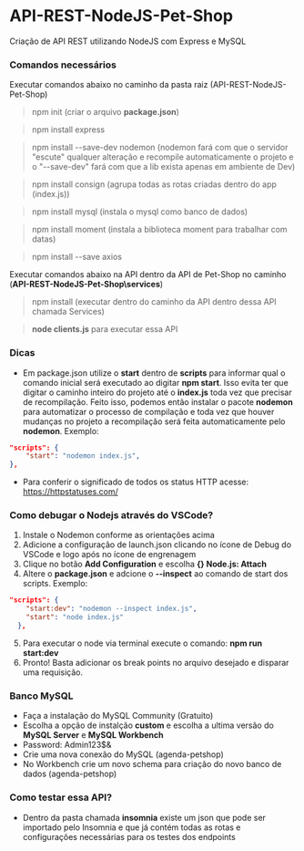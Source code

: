 # API-REST-NodeJS-Pet-Shop
Criação de API REST utilizando NodeJS com Express e MySQL

### Comandos necessários
Executar comandos abaixo no caminho da pasta raiz (API-REST-NodeJS-Pet-Shop)
> npm init (criar o arquivo **package.json**)

> npm install express

> npm install --save-dev nodemon (nodemon fará com que o servidor "escute" qualquer alteração e recompile automaticamente o projeto e o "--save-dev" fará com que a lib exista apenas em ambiente de Dev)

> npm install consign (agrupa todas as rotas criadas dentro do app (index.js))

> npm install mysql (instala o mysql como banco de dados)

> npm install moment (instala a biblioteca moment para trabalhar com datas)

> npm install --save axios

Executar comandos abaixo na API dentro da API de Pet-Shop no caminho (**API-REST-NodeJS-Pet-Shop\services**)

> npm install (executar dentro do caminho da API dentro dessa API chamada Services)

> **node clients.js** para executar essa API

### Dicas
- Em package.json utilize o **start** dentro de **scripts** para informar qual o comando inicial será executado ao digitar **npm start**. Isso evita ter que digitar o caminho inteiro do projeto até o **index.js** toda vez que precisar de recompilação. Feito isso, podemos então instalar o pacote **nodemon** para automatizar o processo de compilação e toda vez que houver mudanças no projeto a recompilação será feita automaticamente pelo **nodemon**. Exemplo:

```json
"scripts": {
    "start": "nodemon index.js",
},
```
- Para conferir o significado de todos os status HTTP acesse: https://httpstatuses.com/

### Como debugar o Nodejs através do VSCode?
1) Instale o Nodemon conforme as orientações acima
2) Adicione a configuração de launch.json clicando no ícone de Debug do VSCode e logo após no ícone de engrenagem
3) Clique no botão **Add Configuration** e escolha **{} Node.js: Attach**
4) Altere o **package.json** e adcione o **--inspect** ao comando de start dos scripts. Exemplo:

```json
"scripts": {
    "start:dev": "nodemon --inspect index.js",
    "start": "node index.js"
  },
```

5) Para executar o node via terminal execute o comando: **npm run start:dev**
6) Pronto! Basta adicionar os break points no arquivo desejado e disparar uma requisição.

### Banco MySQL
- Faça a instalação do MySQL Community (Gratuito)
- Escolha a opção de instalção **custom** e escolha a ultima versão do **MySQL Server** e **MySQL Workbench**
- Password: Admin123$&
- Crie uma nova conexão do MySQL (agenda-petshop)
- No Workbench crie um novo schema para criação do novo banco de dados (agenda-petshop)

### Como testar essa API?
- Dentro da pasta chamada **insomnia** existe um json que pode ser importado pelo Insomnia e que já contém todas as rotas e configurações necessárias para os testes dos endpoints
